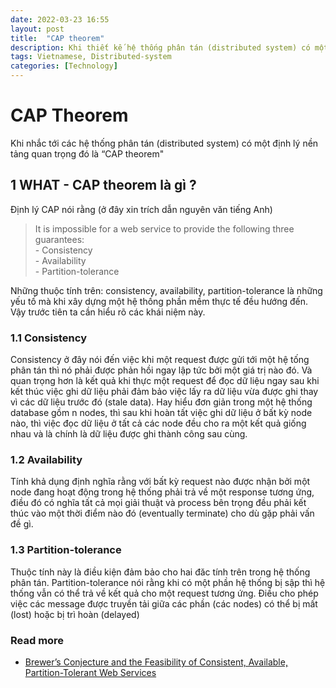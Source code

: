 ```yaml
---
date: 2022-03-23 16:55
layout: post
title:  "CAP theorem"
description: Khi thiết kế hệ thống phân tán (distributed system) có một định lý nền tảng quan trọng đó là CAP theorem. Trong bài viết này chúng ta cùng tìm hiểu về các khía cạnh này của định lý này. 
tags: Vietnamese, Distributed-system
categories: [Technology]
---
```


# CAP Theorem

Khi nhắc tới các hệ thống phân tán (distributed system) có một định lý nền tảng quan trọng đó là “CAP theorem"

## 1 WHAT - CAP theorem là gì ?

Định lý CAP nói rằng (ở đây xin trích dẫn nguyên văn tiếng Anh)


<blockquote>
It is impossible for a web service to provide the following three guarantees:<br>
- Consistency <br>
- Availability <br>
- Partition-tolerance <br>
</blockquote>


Những thuộc tính trên: consistency, availability, partition-tolerance là những yếu tố mà khi xây dựng một hệ thống phần mềm thực tế đều hướng đến. Vậy trước tiên ta cần hiểu rõ các khái niệm này.

### 1.1 Consistency

Consistency ở đây nói đến việc khi một request được gửi tới một hệ tống phân tán thì nó phải được phản hồi ngay lập tức bởi một giá trị nào đó. Và quan trọng hơn là kết quả khi thực một request để đọc dữ liệu ngay sau khi kết thúc việc ghi dữ liệu phải đảm bảo việc lấy ra dữ liệu vừa được ghi thay vì các dữ liệu trước đó (stale data). Hay hiểu đơn giản trong một hệ thống database gồm n nodes, thì sau khi hoàn tất việc ghi dữ liệu ở bất kỳ node nào, thì việc đọc dữ liệu ở tất cả các node đều cho ra một kết quả giống nhau và là chính là dữ liệu được ghi thành công sau cùng.

### 1.2 Availability

Tính khả dụng định nghĩa rằng với bất kỳ request nào được nhận bởi một node đang hoạt động trong hệ thống phải trả về một response tương ứng, điều đó có nghĩa tất cả mọi giải thuật và process bên trọng đều phải kết thúc vào một thời điểm nào đó (eventually terminate) cho dù gặp phải vấn đề gì.

### 1.3 Partition-tolerance

Thuộc tính này là điều kiện đảm bảo cho hai đăc tính trên trong hệ thống phân tán. Partition-tolerance nói rằng khi có một phần hệ thống bị sập thì hệ thống vẫn có thể trả về kết quả cho một request tương ứng. Điều cho phép việc các message được truyền tải giữa các phần (các nodes) có thể bị mất (lost) hoặc bị trì hoàn (delayed) 

### Read more

* [Brewer’s Conjecture and the Feasibility of
Consistent, Available, Partition-Tolerant Web
Services](https://awoc.wolski.fi/dlib/big-data/GiLy02-CAP.pdf)

